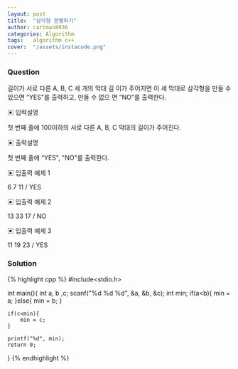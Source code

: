 ```yaml
---
layout: post
title:  "삼각형 판별하기"
author: cartman8936
categories: Algorithm
tags:	algorithm c++
cover:  "/assets/instacode.png"
---
```


### Question
길이가 서로 다른 A, B, C 세 개의 막대 길 이가 주어지면 이 세 막대로 삼각형을 만들 수 있으면 “YES"를 출력하고, 만들 수 없으 면 ”NO"를 출력한다.


▣ 입력설명 

첫 번째 줄에 100이하의 서로 다른 A, B, C 막대의 길이가 주어진다.

▣ 출력설명 

첫 번째 줄에 “YES", "NO"를 출력한다.


▣ 입출력 예제 1

6 7 11 / YES

▣ 입출력 예제 2

13 33 17 / NO


▣ 입출력 예제 3

11 19 23 / YES

### Solution

{% highlight cpp %}
#include<stdio.h>

int main(){
    int a, b ,c;
    scanf("%d %d %d", &a, &b, &c);
	int min;
	if(a<b){
		min = a;
	}else{
		min = b;
	}
	
	if(c<min){
		min = c;
	}
		
    printf("%d", min);
    return 0;
}
{% endhighlight %}


